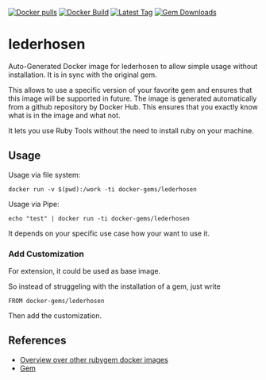 [![Docker pulls](https://img.shields.io/docker/pulls/rubygem/lederhosen.svg)](https://hub.docker.com/r/rubygem/lederhosen/)
[![Docker Build](https://img.shields.io/docker/automated/rubygem/lederhosen.svg)](https://hub.docker.com/r/rubygem/lederhosen/)
[![Latest Tag](https://img.shields.io/github/tag/docker-rubygem/lederhosen.svg)](https://hub.docker.com/r/rubygem/lederhosen/)
[![Gem Downloads](https://img.shields.io/gem/dt/lederhosen.svg)](https://rubygems.org/gems/lederhosen/)
# lederhosen

Auto-Generated Docker image for lederhosen to allow simple usage without installation.
It is in sync with the original gem.

This allows to use a specific version of your favorite gem and ensures that this image will be supported in future.
The image is generated automatically from a github repository by Docker Hub.
This ensures that you exactly know what is in the image and what not.

It lets you use Ruby Tools without the need to install ruby on your machine.

## Usage

Usage via file system:

`docker run -v $(pwd):/work -ti docker-gems/lederhosen`

Usage via Pipe:

`echo "test" | docker run -ti docker-gems/lederhosen`

It depends on your specific use case how your want to use it.

### Add Customization

For extension, it could be used as base image.

So instead of struggeling with the installation of a gem, just write

`FROM docker-gems/lederhosen`

Then add the customization.

## References

 - [Overview over other rubygem docker images](https://github.com/thinkbot/docker-rubygem)
 - [Gem](https://rubygems.org/gems/lederhosen/)
